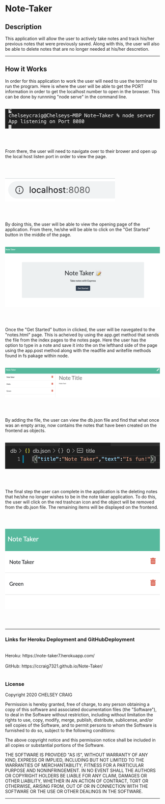 # Note-Taker

## Description

This application will allow the user to actively take notes and track his/her previous notes that were previously saved. Along with this, the user will also be able to delete notes that are no longer needed at his/her descretion.

___

## How it Works

In order for this application to work the user will need to use the terminal to run the program.  Here is where the user will be able to get the PORT information in order to get the localhost number to open in the browser. This can be done by runnning "node serve" in the command line.
<br><br>

![PORT INFO](public/assets/PORT.png)

<br><br>

From there, the user will need to navigate over to their brower and open up the local host listen port in order to view the page.

<br><br>

![LOCALHOST IN BROWSER](public/assets/LOCALHOSTBrowser.png)

<br><br>

By doing this, the user will be able to view the opening page of the application. From there, he/she will be able to click on the "Get Started" button in the middle of the page. 
<br><br>

![APP HOMEPAGE](public/assets/homepage.png)

<br><br>

Once the "Get Started" button in clicked, the user will be navegated to the "notes.html" page. This is acheived by using the app.get method that sends the file from the index pages to the notes page. Here the user has the option to type in a note and save it into the on the lefthand side of the page using the app.post method along with the readfile and writefile methods found in fs pakage within node.
<br><br>

![SAVING NOTES](public/assets/notesPage.png)

<br><br>

By adding the file, the user can view the db.json file and find that what once was an empty array, now contains the notes that have been created on the frontend as objects.
<br><br>

![PICTURE OF DB.JSON](public/assets/dbjsonNote.png)

<br><br>

The final step the user can complete in the application is the deleting notes that he/she no longer wishes to be in the note taker application. To do this, the user will click on the red trashcan icon and the object will be removed from the db.json file. The remaining items will be displayed on the frontend.

<br><br>

![PICTURE OF DELETED NOTE](public/assets/deletedNote.png)

<br><br>
___

### Links for Heroku Deployment and GitHubDeployment
<br>
Heroku: https://note-taker7.herokuapp.com/
<br><br>
GitHub: https://ccraig7321.github.io/Note-Taker/
<br><br>


### License

Copyright 2020 CHELSEY CRAIG

Permission is hereby granted, free of charge, to any person obtaining a copy of this software and associated documentation files (the "Software"), to deal in the Software without restriction, including without limitation the rights to use, copy, modify, merge, publish, distribute, sublicense, and/or sell copies of the Software, and to permit persons to whom the Software is furnished to do so, subject to the following conditions:

The above copyright notice and this permission notice shall be included in all copies or substantial portions of the Software.

THE SOFTWARE IS PROVIDED "AS IS", WITHOUT WARRANTY OF ANY KIND, EXPRESS OR IMPLIED, INCLUDING BUT NOT LIMITED TO THE WARRANTIES OF MERCHANTABILITY, FITNESS FOR A PARTICULAR PURPOSE AND NONINFRINGEMENT. IN NO EVENT SHALL THE AUTHORS OR COPYRIGHT HOLDERS BE LIABLE FOR ANY CLAIM, DAMAGES OR OTHER LIABILITY, WHETHER IN AN ACTION OF CONTRACT, TORT OR OTHERWISE, ARISING FROM, OUT OF OR IN CONNECTION WITH THE SOFTWARE OR THE USE OR OTHER DEALINGS IN THE SOFTWARE.


___